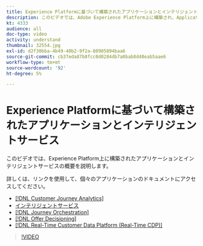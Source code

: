 ```yaml
---
title: Experience Platformに基づいて構築されたアプリケーションとインテリジェントサービス
description: このビデオでは、Adobe Experience Platform上に構築され、Applications&mdash;Real-time Customer Data Platform、Journey Orchestration、Customer Journey Analytics、Attribution AI、顧客 AI のExperience Cloudを補完するアプリケーションとインテリジェントサービスの概要を説明します。
kt: 4333
audience: all
doc-type: video
activity: understand
thumbnail: 32554.jpg
exl-id: d2f30bba-4b49-40b2-9f2a-80905894baa6
source-git-commit: cb37eda87b8fcc0d0284db7a0bab8d48eab5aae6
workflow-type: tm+mt
source-wordcount: '92'
ht-degree: 5%

---
```


# Experience Platformに基づいて構築されたアプリケーションとインテリジェントサービス

このビデオでは、Experience Platform上に構築されたアプリケーションとインテリジェントサービスの概要を説明します。

詳しくは、リンクを使用して、個々のアプリケーションのドキュメントにアクセスしてください。

* [[!DNL Customer Journey Analytics]](https://experienceleague.adobe.com/docs/analytics-platform/using/cja-landing.html?lang=ja)
* [インテリジェントサービス](https://experienceleague.adobe.com/docs/intelligent-services.html?lang=ja)
* [[!DNL Journey Orchestration]](https://experienceleague.adobe.com/docs/journeys/using/journey-orchestration-home.html?lang=ja)
* [[!DNL Offer Decisioning]](https://experienceleague.adobe.com/docs/offer-decisioning/using/offer-decisioning-home.html?lang=ja)
* [[!DNL Real-Time Customer Data Platform (Real-Time CDP)]](../../rtcdp/overview.md)

>[!VIDEO](https://video.tv.adobe.com/v/32554?quality=12&learn=on)
